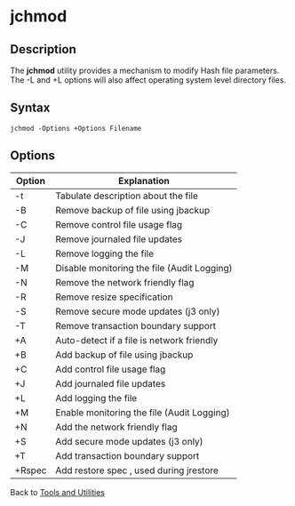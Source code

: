 # jchmod

<PageHeader />

## Description

The **jchmod** utility provides a mechanism to modify Hash file parameters. The -L and +L options will also affect operating system level directory files.

## Syntax

```
jchmod -Options +Options Filename
```

## Options

| Option | Explanation |
| --- | --- |
| -t | Tabulate description about the file |
| -B | Remove backup of file using jbackup |
| -C | Remove control file usage flag |
| -J | Remove journaled file updates |
| -L | Remove logging the file |
| -M | Disable monitoring the file (Audit Logging) |
| -N | Remove the network friendly flag |
| -R | Remove resize specification |
| -S | Remove secure mode updates (j3 only) |
| -T | Remove transaction boundary support |
| +A | Auto-detect if a file is network friendly |
| +B | Add backup of file using jbackup |
| +C | Add control file usage flag |
| +J | Add journaled file updates |
| +L | Add logging the file |
| +M | Enable monitoring the file (Audit Logging) |
| +N | Add the network friendly flag |
| +S | Add secure mode updates (j3 only) |
| +T | Add transaction boundary support |
| +Rspec | Add restore spec , used during jrestore |

Back to [Tools and Utilities](./../README.md)

<PageFooter />
